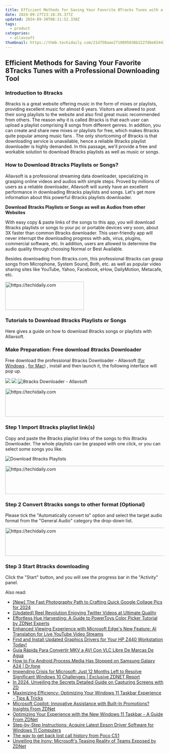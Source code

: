 ```yaml
---
title: Efficient Methods for Saving Your Favorite 8Tracks Tunes with a Professional Downloading Tool
date: 2024-09-27T23:18:35.377Z
updated: 2024-09-30T08:11:52.330Z
tags:
  - product
categories:
  - allavsoft
thumbnail: https://thmb.techidaily.com/21d750aae2719895038b2227dbe654436e7eab5cd169e60147ad8254a28d3e9b.jpg
---
```


## Efficient Methods for Saving Your Favorite 8Tracks Tunes with a Professional Downloading Tool

### Introduction to 8tracks

8tracks is a great website offering music in the form of mixes or playlists, providing excellent music for almost 6 years. Visitors are allowed to post their song playlists to the website and also find great music recommended from others. The reason why it is called 8tracks is that each user can upload a playlist comprising 8 songs from different genres. In addition, you can create and share new mixes or playlists for free, which makes 8tracks quite popular among music fans . The only shortcoming of 8tracks is that downloading service is unavailable, hence a reliable 8tracks playlist downloader is highly demanded. In this passage, we'll provide a free and workable solution to download 8tracks playlists as well as music or songs.

### How to Download 8tracks Playlists or Songs?

Allavsoft is a professional streaming data downloader, specializing in grasping online videos and audios with simple steps. Proved by millions of users as a reliable downloader, Allavsoft will surely have an excellent performance in downloading 8tracks playlists and songs. Let's get more information about this powerful 8tracks playlists downloader.

**Download 8tracks Playlists or Songs as well as Audios from other Websites**

With easy copy & paste links of the songs to this app, you will download 8tracks playlists or songs to your pc or portable devices very soon, about 3X faster than common 8tracks downloader. This user-friendly app will never interrupt the downloading progress with ads, virus, plugins, commercial software, etc. In addition, users are allowed to determine the audio quality through choosing Normal or Best Available.

Besides downloading from 8tracks.com, this professional 8tracks can grasp songs from Microphone, System Sound, Both, etc. as well as popular video sharing sites like YouTube, Yahoo, Facebook, eHow, DailyMotion, Metacafe, etc.

<!-- affiliate ads begin -->
<a href="https://bluettius.sjv.io/c/5597632/2139112/17108" target="_top" id="2139112">
  <img src="//a.impactradius-go.com/display-ad/17108-2139112" border="0" alt="https://techidaily.com" width="250" height="90"/>
</a>
<img height="0" width="0" src="https://bluettius.sjv.io/i/5597632/2139112/17108" style="position:absolute;visibility:hidden;" border="0" />
<!-- affiliate ads end -->

### Tutorials to Download 8tracks Playlists or Songs

Here gives a guide on how to download 8tracks songs or playlists with Allavsoft.

### Make Preparation: Free download 8tracks Downloader

Free download the professional 8tracks Downloader - Allavsoft ([for Windows](https://tools.techidaily.com/allavsoft/products/) , [for Mac](https://tools.techidaily.com/allavsoft/products/)) , install and then launch it, the following interface will pop up.

[![](https://www.allavsoft.com/how-to/../images/how-to/free-download-win.jpg)](https://tools.techidaily.com/allavsoft/products/) [![](https://www.allavsoft.com/how-to/../images/how-to/free-download-mac.jpg)](https://tools.techidaily.com/allavsoft/products/) ![8tracks Downloader - Allavsoft](https://www.allavsoft.com/how-to/../images/allavsoft/screen-shot-600.jpg)

<!-- affiliate ads begin -->
<a href="https://appsumo.8odi.net/c/5597632/2137412/7443" target="_top" id="2137412">
  <img src="//a.impactradius-go.com/display-ad/7443-2137412" border="0" alt="https://techidaily.com" width="728" height="90"/>
</a>
<img height="0" width="0" src="https://appsumo.8odi.net/i/5597632/2137412/7443" style="position:absolute;visibility:hidden;" border="0" />
<!-- affiliate ads end -->

### Step 1 Import 8tracks playlist link(s)

Copy and paste the 8tracks playlist links of the songs to this 8tracks Downloader. The whole playlists can be grasped with one click, or you can select some songs you like.

![Download 8tracks Playlists](https://www.allavsoft.com/how-to/../images/how-to/8tracks-downloader/download-8tracks-playlists.jpg)

<!-- affiliate ads begin -->
<a href="https://ephamedtechinc.pxf.io/c/5597632/2130533/26400" target="_top" id="2130533">
  <img src="//a.impactradius-go.com/display-ad/26400-2130533" border="0" alt="https://techidaily.com" width="728" height="90"/>
</a>
<img height="0" width="0" src="https://ephamedtechinc.pxf.io/i/5597632/2130533/26400" style="position:absolute;visibility:hidden;" border="0" />
<!-- affiliate ads end -->

### Step 2 Convert 8tracks songs to other format (Optional)

Please tick the "Automatically convert to" option and select the target audio format from the "General Audio" category the drop-down list.

<!-- affiliate ads begin -->
<a href="https://appsumo.8odi.net/c/5597632/2118305/7443" target="_top" id="2118305">
  <img src="//a.impactradius-go.com/display-ad/7443-2118305" border="0" alt="https://techidaily.com" width="728" height="90"/>
</a>
<img height="0" width="0" src="https://appsumo.8odi.net/i/5597632/2118305/7443" style="position:absolute;visibility:hidden;" border="0" />
<!-- affiliate ads end -->

### Step 3 Start 8tracks downloading

Click the "Start" button, and you will see the progress bar in the "Activity" panel.

<ins class="adsbygoogle"
     style="display:block"
     data-ad-format="autorelaxed"
     data-ad-client="ca-pub-7571918770474297"
     data-ad-slot="1223367746"></ins>

<ins class="adsbygoogle"
     style="display:block"
     data-ad-client="ca-pub-7571918770474297"
     data-ad-slot="8358498916"
     data-ad-format="auto"
     data-full-width-responsive="true"></ins>

<span class="atpl-alsoreadstyle">Also read:</span>
<div><ul>
<li><a href="https://fox-boxes.techidaily.com/new-the-fast-photography-path-to-crafting-quick-google-collage-pics-for-2024/"><u>[New] The Fast Photography Path to Crafting Quick Google Collage Pics for 2024</u></a></li>
<li><a href="https://twitter-videos.techidaily.com/updated-reel-revolution-enjoying-twitter-videos-at-ultimate-quality/"><u>[Updated] Reel Revolution Enjoying Twitter Videos at Ultimate Quality</u></a></li>
<li><a href="https://win-great.techidaily.com/effortless-hue-harvesting-a-guide-to-powertoys-color-picker-tutorial-by-zdnet-experts/"><u>Effortless Hue Harvesting: A Guide to PowerToys Color Picker Tutorial by ZDNet Experts</u></a></li>
<li><a href="https://win-great.techidaily.com/enhanced-viewing-experience-with-microsoft-edges-new-feature-ai-translation-for-live-youtube-video-streams/"><u>Enhanced Viewing Experience with Microsoft Edge's New Feature: AI Translation for Live YouTube Video Streams</u></a></li>
<li><a href="https://driver-download.techidaily.com/find-and-install-updated-graphics-drivers-for-your-hp-z440-workstation-today/"><u>Find and Install Updated Graphics Drivers for Your HP Z440 Workstation Today!</u></a></li>
<li><a href="https://discover-hacks.techidaily.com/guia-rapida-para-convertir-mkv-a-avi-con-vlc-libre-de-marcas-de-agua/"><u>Guía Rápida Para Convertir MKV a AVI Con VLC Libre De Marcas De Agua</u></a></li>
<li><a href="https://change-location.techidaily.com/how-to-fix-androidprocessmedia-has-stopped-on-samsung-galaxy-a24-drfone-by-drfone-fix-android-problems-fix-android-problems/"><u>How to Fix Android.Process.Media Has Stopped on Samsung Galaxy A24 | Dr.fone</u></a></li>
<li><a href="https://win-great.techidaily.com/impending-crisis-for-microsoft-just-12-months-left-to-resolve-significant-windows-10-challenges-exclusive-zdnet-report/"><u>Impending Crisis for Microsoft: Just 12 Months Left to Resolve Significant Windows 10 Challenges | Exclusive ZDNET Report</u></a></li>
<li><a href="https://visual-screen-recording.techidaily.com/in-2024-unveiling-the-secrets-detailed-guide-on-capturing-screens-with-zd/"><u>In 2024, Unveiling the Secrets Detailed Guide on Capturing Screens with ZD</u></a></li>
<li><a href="https://win-great.techidaily.com/maximizing-efficiency-optimizing-your-windows-11-taskbar-experience-tips-and-tricks/"><u>Maximizing Efficiency: Optimizing Your Windows 11 Taskbar Experience - Tips & Tricks</u></a></li>
<li><a href="https://win-great.techidaily.com/microsoft-copilot-innovative-assistance-with-built-in-promotions-insights-from-zdnet/"><u>Microsoft Copilot: Innovative Assistance with Built-In Promotions? Insights From ZDNet</u></a></li>
<li><a href="https://win-great.techidaily.com/optimizing-your-experience-with-the-new-windows-11-taskbar-a-guide-from-zdnet/"><u>Optimizing Your Experience with the New Windows 11 Taskbar - A Guide From ZDNet</u></a></li>
<li><a href="https://driver-download.techidaily.com/step-by-step-instructions-acquire-latest-epson-driver-software-for-windows-11-computers/"><u>Step-by-Step Instructions: Acquire Latest Epson Driver Software for Windows 11 Computers</u></a></li>
<li><a href="https://techidaily.com/the-way-to-get-back-lost-call-history-from-poco-c51-by-fonelab-android-recover-call-logs/"><u>The way to get back lost call history from Poco C51</u></a></li>
<li><a href="https://win-great.techidaily.com/unveiling-the-irony-microsofts-teasing-reality-of-teams-exposed-by-zdnet/"><u>Unveiling the Irony: Microsoft's Teasing Reality of Teams Exposed by ZDNet</u></a></li>
</ul></div>

